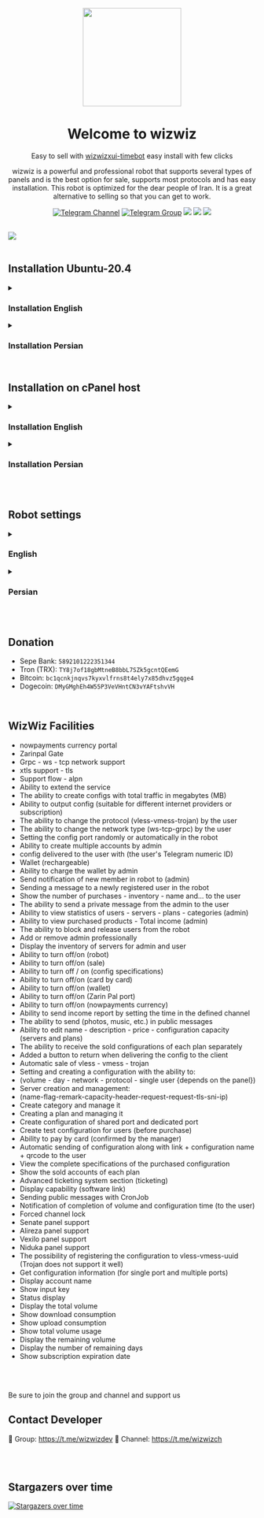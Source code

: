 <p align="center">
  <a href="https://github.com/wizwizdev/wizwizxui-timebot" target="_blank" rel="noopener noreferrer">
    <picture>
      <source media="(prefers-color-scheme: dark)" srcset="https://user-images.githubusercontent.com/27927279/227711552-d2bc1089-5666-477b-9be7-d7e50a5286dc.png">
      <img width="200" height="200" src="https://user-images.githubusercontent.com/27927279/227711552-d2bc1089-5666-477b-9be7-d7e50a5286dc.png">
    </picture>
  </a>
</p>

<h1 align="center"/>Welcome to wizwiz</h1>

<p align="center">
Easy to sell with <a href="https://github.com/wizwizdev/wizwizxui-timebot">wizwizxui-timebot</a> easy install with few clicks
</p>

<p align="center">
wizwiz is a powerful and professional robot that supports several types of panels and is the best option for sale, supports most protocols and has easy installation. This robot is optimized for the dear people of Iran. It is a great alternative to selling so that you can get to work.
</p>


<div align=center>

[![Telegram Channel](https://img.shields.io/endpoint?label=Channel&style=flat-square&url=https%3A%2F%2Ftg.sumanjay.workers.dev%2Fwizwizch&color=blue)](https://telegram.dog/wizwizch)
[![Telegram Group](https://img.shields.io/endpoint?color=neon&label=Support%20Group&style=flat-square&url=https%3A%2F%2Ftg.sumanjay.workers.dev%2Fwizwizdev)](https://telegram.dog/wizwizdev)
<img src="https://img.shields.io/github/license/wizwizdev/wizwizxui-timebot?style=flat-square" />
<img src="https://img.shields.io/github/v/release/wizwizdev/wizwizxui-timebot.svg" />
<img src="https://visitor-badge.glitch.me/badge?page_id=wizwizdev.wizwizdev" />

</div>

<br>
    <a align="center">
        <img src="https://user-images.githubusercontent.com/27927279/230026376-100851a4-07b4-4695-aac2-3734643dac3f.PNG" />
    </a>     
<br>
  
<br>


## Installation Ubuntu-20.4 

<details markdown="1"> <summary><h3>Installation English</h3></summary>
 

- If your server does not have root access, please grant root access with "sudo -i" command and then install

```
bash <(curl -s https://raw.githubusercontent.com/wizwizdev/wizwizxui-timebot/main/wizwiz.sh)
```
> Enter the installation command in the console and enter the required items to complete the installation.
- The first option asks you for a domain, you must set the ip server for the domain and then enter it according to the example:
- `sub.domain.com` or `domain.com`
- Enter email
- Enter y
- Enter 2


```
mysql -u root -pPASSWORD -e "alter user 'root'@'localhost' identified with mysql_native_password by 'PASSWORD';FLUSH PRIVILEGES;"
```
> Replace the above command with the appropriate password instead of PASSWORD and enter the console after the installation command.

```
bash <(curl -s https://raw.githubusercontent.com/wizwizdev/wizwizxui-timebot/main/database.sh)
```
> Finally, enter the final commandment in the console and create a username and password for your database.

<br>

## Update - backup

```
bash <(curl -s https://raw.githubusercontent.com/wizwizdev/wizwizxui-timebot/main/update.sh)
```
> Whenever there is an update, the files are automatically updated by executing the following command


</details>

<details markdown="2"> <summary><h3>Installation Persian</h3></summary>
 
- اگر سرور شما دسترسی روت ندارد، لطفا با دستور "sudo -i" دسترسی روت بدهید و سپس نصب کنید

```
bash <(curl -s https://raw.githubusercontent.com/wizwizdev/wizwizxui-timebot/main/wizwiz.sh)
```
> دستور نصب را در کنسول وارد کرده و موارد مورد نیاز را برای تکمیل نصب وارد کنید.
- گزینه اول از شما یک دامنه می خواهد، باید ip server را برای دامنه تنظیم کنید و سپس مطابق مثال وارد کنید:
- `sub.domain.com` یا `domain.com`
- ایمیل را وارد کنید
- y را وارد کنید
- 2 را وارد کنید

```
mysql -u root -pPASSWORD -e "alter user 'root'@'localhost' identified with mysql_native_password by 'PASSWORD';FLUSH PRIVILEGES;"
```
> دستور بالا را به جای PASSWORD پسورد مناسب را جایگزین کنید و پس از دستور نصب وارد کنید.

```
bash <(curl -s https://raw.githubusercontent.com/wizwizdev/wizwizxui-timebot/main/database.sh)
```
> دستور نهایی برای ایجاد دیتابیس را در کنسول وارد کنید و یک نام کاربری و رمز عبور برای پایگاه داده خود ایجاد کنید.

<br>

## Update - backup

```
bash <(curl -s https://raw.githubusercontent.com/wizwizdev/wizwizxui-timebot/main/update.sh)
```
> هر زمان که آپدیت وجود داشته باشد با اجرای دستور زیر فایل ها به صورت خودکار آپدیت می شوند

</details>


<br>


## Installation on cPanel host

<details markdown="4"> <summary><h3>Installation English</h3></summary>

# Installation on cPanel host

<br>


## Contents

- [Prerequisite (1)](#prerequisite-1)
- [Download (2)](#download-2)
- [Project upload (3)](#upload-project-3)
- [Create Database (4)](#create-database-4)
- [Payment portal (5)](#payment-portal-5)
- [Install (6)](#install-6)
- [Cron Job (7)](#cron-job-7)


<br>


## Prerequisite 1

- cpanel host
- Domain with ssl enabled

<br>


## Download 2


- Download the project through the link below

````
https://github.com/wizwizdev/wizwizxui-timebot/archive/refs/heads/main.zip
````

<br>


## Upload Project 3

- Enter the cpanel host
- Upload the project directly into the public_html folder on the domain or subdomain you want to install.
- Click on the uploaded zip file and press Extract to decompress it
- Before installing, make sure the php version is 7.4. To set it in the cpanel host, click on the PHP Selector option and set the domain related to the robot.
- In the cpanel host, click on the Select PHPVersion option and make sure to activate Soap in the extension section


<br>


## create Database 4


- To create a database, please click on [Training database](education/DB.md)



<br>


## Payment Portal 5

- Register for the NowPayment currency portal on the nowpayments.io site with an email and enter the API Keys in the bot registration form (no authentication)
- Register for the Zarin Pal portal on the zarinpal.com website and enter the merchant code in the robot registration form (it has authentication)


<br>


## Install 6

- Create a bot in botfather and be sure to start the bot once, then follow the steps below
- To install the robot, enter the following address in the browser
- Instead of yourdomain.com, please replace the domain or subdomain of the host where you uploaded the project and run it in the browser.

````
https://yourdomain.com/wizwizxui-timebot-main/install/install.php
````

<br>

- Click on the install button

<br>

<p align="center">
     <a>
         <img src="https://user-images.githubusercontent.com/27927279/228797072-00d075f6-24d8-428b-9c5d-479aec9eabc9.PNG" />
     </a>
</p>

<br>

- Then enter the required information and click on the install bot button to complete the installation process
- If you install the robot correctly, the message (the robot has been successfully installed) will be sent to the robot and that's it

<br>

## Cron Job 7

- Log in to the host, then click on the Cron Jobs option and set the cron job according to the settings below
- Select Once Per Minute (* * * * *) mode in the Common Settings section
- In the Command field, please enter the following address:


````
/usr/bin/php -q /home/wizwizro/public_html/wizwizxui-timebot-main/settings/messagewizwiz.php >/dev/null 2>&1
````


- instead of wizwizro, you should take the desired address from the host according to the image below and enter it


<p align="center">
     <img src="https://user-images.githubusercontent.com/27927279/229339959-3da695e6-eee8-49b0-a520-37552d50090f.PNG" />
</p>



- You must create a separate cron job for each of the files warnusers.php - rewardReport.php - messagewizwiz.php

</details>


<details markdown="3"> <summary><h3>Installation Persian</h3></summary>


# نصب بر روی هاست سی پنل

<br>





## فهرست

- [پیش نیاز ( مرحله اول ) ](#پیش-نیاز-مرحله-اول) 
- [دانلود ( مرحله دوم ) ](#دانلود-مرحله-دوم) 
- [آپلود پروژه ( مرحله سوم ) ](#آپلود-پروژه-مرحله-سوم) 
- [ایجاد دیتابیس ( مرحله چهارم ) ](#ایجاد-دیتابیس-مرحله-چهارم) 
- [درگاه پرداخت ( مرحله پنجم ) ](#درگاه-پرداخت-مرحله-پنجم)
- [نصب ( مرحله ششم ) ](#نصب-مرحله-ششم) 
- [کرون جاب ( مرحله هفتم ) ](#کرون-جاب-مرحله-هفتم)
- [فایل htaccess](#فایل-htaccess)


<br>


## پیش نیاز مرحله اول

- هاست cpanel
- دامنه با ssl فعال

<br>

## دانلود مرحله دوم

- پروژه رو از طریق لینک زیر دانلود کنید

````
https://github.com/wizwizdev/wizwizxui-timebot/archive/refs/heads/main.zip
````

<br>


## آپلود پروژه مرحله سوم

- وارد هاست cpanel بشید
- پروژه را مستقیم داخل پوشه public_html که حالا روی دامین یا ساب دامینی که می خواهید نصب کنید آپلود کنید
- روی فایل zip آپلود شده کلیک کنید و گزینه Extract را بزنید تا از حالت فشرده خارج شود
- قبل از نصب حتما ورژن php روی 7.4 باشد برای تنظیم داخل هاست cpanel روی گزینه PHP Selector کلیک کنید و دامنه مربوط به ربات را تنظیم کنید  
- داخل هاست cpanel روی گزینه Select PHPVersion کلیک کنید و در بخش extension حتما Soap را فعال کنید


<br>


## ایجاد دیتابیس مرحله چهارم


- برای ایجاد دیتابیس لطفا روی [آموزش دیتابیس](DB.md) کلیک کنید



<br>


## درگاه پرداخت مرحله پنجم

- برای درگاه ارز NowPayment در سایت nowpayments.io با ایمیل ثبت نام کنید و API Keys را در فرم ثبت نامی ربات وارد کنید ( احراز هویت ندارد ) 
- برای درگاه زرین پال در سایت zarinpal.com ثبت نام کنید و کد مرچنت را در فرم ثبت نامی ربات وارد کنید ( احراز هویت دارد )


<br>


## نصب مرحله ششم

- یک ربات را در botfather ایجاد کنید و حتما حتما یک بار ربات را /strat کنید سپس مراحل پایین را انجام بدید
- برای نصب ربات از آدرس زیر را در مرورگر وارد کنید
- به جای yourdomain.com لطفا دامین یا ساب دامین هاستی که پروژه را آپلود کرده اید جایگزین کنید و در مرورگر اجرا کنید

````
https://yourdomain.com/wizwizxui-timebot-main/install/install.php
````

<br>

- روی دکمه نصب کلیک کنید

<br>

<p align="center">
    <a>
        <img src="https://user-images.githubusercontent.com/27927279/228797072-00d075f6-24d8-428b-9c5d-479aec9eabc9.PNG" />
    </a>
</p>

<br>

- سپس اطلاعات خواسته شده را وارد کنید و روی دکمه نصب ربات کلیک کنید تا مراحل نصب انجام شود
- اگر ربات را به درستی نصب کنید پیغام ( ربات با موفقیت نصب شد ) برای ربات ارسال می شود و تمام

<br>

## کرون جاب مرحله هفتم

- وارد هاست بشید سپس روی گزینه Cron Jobs کلید کنید و طبق تنظیمات زیر کرون جاب را تنظیم کنید
- در قسمت Common Settings حالت Once Per Minute(* * * * *) را انتخاب کنید
- در قسمت Command لطفا ادرس زیر را وارد کنید:


````
/usr/bin/php -q /home/wizwizro/public_html/wizwizxui-timebot-main/settings/messagewizwiz.php >/dev/null 2>&1
````


- به جای wizwizro باید آدرس مورد نظرتون رو طبق تصویر زیر از هاست بردارید و وارد کنید 


<p align="center">
    <img src="https://user-images.githubusercontent.com/27927279/229339959-3da695e6-eee8-49b0-a520-37552d50090f.PNG" />
</p>



- برای هر کدام از فایل های warnusers.php - rewardReport.php - messagewizwiz.php باید کرون جاب جدا ایجاد کنید


</details>

<br>
<br>

## Robot settings

<details markdown="4"> <summary><h3>English</h3></summary>

<br>


## Contents

- [Htaccess File](#htaccess-file)
- [Bot Installation Errors](#bot-installation-errors)
- [Important Tips](#important-points)
- [Robot Settings](#robot-settings)
- [Shared Port](#shared-port)
- [Fixing the Panel Error](#fixing-the-panel-error)
- [Supported Panels](#supported-panels)


<br>


## Htaccess File

- After extracting the project files, you may not be able to see the htaccess file, first click on Settings in the upper right corner
- In the opened window, activate the option "Show Hidden Files (dotfiles)" and then click save, now you can see the file
- If no trace of the htaccess file is found, upload it again

<br>



## Bot Installation Errors


#### Error: The database cannot connect to the database

- The user name or database name or password information is wrong and must be corrected


#### Error: The bot must be installed on a domain with active ssl

- Your domain does not have ssl and you need to enable it



#### Error: No bot found with this token

- This token is wrong and you must enter the token correctly



#### Error: The required files of the robot could not be found

- The robot cannot find the createDB.php file. Make sure it is inside the project, then install it


### Error: 500 after installing the bot

<br>
     <a align="center">
         <img src="https://user-images.githubusercontent.com/27927279/230745829-73c323f7-46ff-4680-8f86-25ab1f026734.PNG" />
     </a>
<br>


##### In the cpanel host, click on the Select PHPVersion option and activate the following options in the extension section:
- pdo_mysql
- mysqlnd
- nd_mysqli
##### Disable the following options:
- mysqli
- nd_pdo_mysql

##### If the following option is blue, please activate it:

<br>
     <a align="center">
         <img src="https://user-images.githubusercontent.com/27927279/230842783-16f6d1a5-e726-4533-a57b-98cb04fa8dfc.PNG" />
     </a>
<br>


## Important Points


- To forcefully lock the channel, make sure the robot is a channel admin and give it all of the admin rights (tick all of them)
- Before installing, make sure the php version is 7.4. To set it in the cpanel host, click on the PHP Selector option and set the domain related to the robot.
- In the cpanel host, click on the Select PHPVersion option and make sure to activate Soap in the extension section
- To use the NowPayment portal, the charge amount must be above 3.5 dollars because it cannot be paid below 3.5 dollars.
- Lokishhost or Linux server must not be hosted in Iran (because Telegram is restricted and censored in Iran)
- If you use the Trojan protocol, your x-ui panel must support Trojan, otherwise your panel will run into problems.
- The validity of the config notification becomes zero after 2 days (that is, if the service is extended, the notification of expiration will be activated again)
- If the remaining traffic of the service reaches one gb and the remaining time reaches one day, a notification will be sent to the user
- If the user does not renew the service within 48 hours, a service deletion notification will be sent to the user and the service will be deleted
- If the public message or notification is not sent when setting the cron job (when setting the cron job, just delete the domain address from inside the command)
- To create a test configuration, set the price to 0, each user is restricted to one test config per each telegram account
- Panel type (Sanaei and Alireza0) is used for Sanaei version 1.1.1 and above and Alireza0 version 0.4.2
- The panel type (simple) is used for Sanaei version 1.0.9 and below, Alireza 0.3.2 and below, Vaxilu x-ui, Niduka
- To use HTTP and Header in the robot, you must set the value of Header Type to http and enter the value of Host:domain.ir for the request header.
- To close sales on a server, you can set the server balance to 0
- To set the income notification channel, click on the ID inside the glass keyboard and set the channel again
- To reinstall the robot, you must download the files from the beginning (the previous files do not work because you have a new file named baseinfo.php)



<br>

## Robot Settings


#### To register the server, observe the following points:

- Use a port that is open on the host, if you are not sure, send a ticket to the hosting support and ask for open ports on the server, usually port 8080 is open on most hosts.
- If your panel uses a domain, the ssl of the panel must be active and start it with https
- If your panel uses an IP address, please delete the two boxes in the settings of the panel according to the image below and save and restart the panel, and to register the server in the robot, you must enter it as http


<a align="center">
     <img src="https://user-images.githubusercontent.com/27927279/228873312-7ac5f12a-5d67-465f-a106-45a11f8f82ee.PNG" />
</a>


<br>

#### Setting Protocol and Network:


Pay attention, if you set the tls-xtls settings like this, you must create this protocol and network when registering the plan.



- vless `ws - tcp ( tls - xtls )`
- vmess `ws - tcp ( tls - xtls )`
- vless `Grpc ( tls )`
- vmess `Grpc ( tls )`
- trojan `tcp ( xtls )`





#### When adding a server to the bot, please enter the following address




````
https://youdomain.com:54321
````

````
http://192.180.125:54321
````

````
https://youdomain.com:54321/path
````

#### The following address is wrong

````
https://youdomain.com:54321/xui/inbounds
````

````
https://youdomain.com:54321/
````


<br>

#### Setting the certificate inside the robot


- tls: `{"serverName": "","certificates": [{"certificateFile": "","keyFile": ""}]}`


- xtls: `{"serverName": "","certificates": [{"certificateFile": "","keyFile": ""}],"alpn": []}`

Example:

- Important note: do not leave a space between the ssl address and it should be without space, otherwise the entire x-ui panel will fail.

- serverName: yourdomain.com
- certificateFile: /root/cert.crt
- keyFile: /root/private.key


````
{"serverName": "yourdomain.com","certificates": [{"certificateFile": "/root/cert.crt","keyFile": "/root/private.key"}]}
````

````
{"serverName": "yourdomain.com","certificates": [{"certificateFile": "/root/cert.crt","keyFile": "/root/private.key"}],"alpn": [ ]}
````

<br>


## Shared Port


- With one output, you can receive as many configs as you want on different domains (for different internet providers)
- In order to use a special or shared port, first manually create a configuration with a specific port and in the shared plan of the robot, give the id of the configuration line to the robot so that it will automatically create the configurations on the port.


<br>

## Fixing the Panel Error

- If you encounter such an error, please do the following carefully


<br>


<p align="center">
     <a>
         <img src="https://user-images.githubusercontent.com/27927279/228843013-e06c3655-1fc9-44aa-a256-30d0d4a9a784.jpg" />
     </a>
</p>


<br>

- First, download the Navicat software or DB Browser for SQLite (you have to crack the Navicat software, but it has a nice user interface)
- Download the x-ui panel database file, which is in x-ui.db format, from the server which is in the path etc/x-ui/x-ui.db
- Enter the x-ui.db database file into the desired software, then delete the last user configuration and save the project
- Upload the new file to the server and restart the panel once, the problem will be solved


<br>

## Supported Panels


- (Niduka Akalanka) single-port, multi-port (the best option for the robot)
````
bash <(curl -Ls https://raw.githubusercontent.com/NidukaAkalanka/x-ui-english/master/install.sh)
````
- (Sanaei) multi-port - single-port
````
bash <(curl -Ls https://raw.githubusercontent.com/mhsanaei/3x-ui/master/install.sh)
````
````
bash <(curl -Ls https://raw.githubusercontent.com/mhsanaei/3x-ui/master/install.sh) v1.0.9
````
- (Alireza0) multi-port - single port
````
bash <(curl -Ls https://raw.githubusercontent.com/alireza0/x-ui/master/install.sh)
````
````
bash <(curl -Ls https://raw.githubusercontent.com/alireza0/x-ui/master/install.sh) 0.4.0
````
- (Vaxilu) only single port
````
bash <(curl -Ls https://raw.githubusercontent.com/vaxilu/x-ui/master/install.sh)
````

- The rest of the panels are not tested (please test it yourself, if it is ok, let us know so we can add it to the supported panels list)

</details>



<details markdown="4"> <summary><h3>Persian</h3></summary>

<br>

## فهرست

- [فایل htaccess](#فایل-htaccess)
- [خطاهای نصب ربات](#خطاهای-نصب-ربات) 
- [نکات مهم](#نکات-مهم)
- [تنظیمات ربات](#تنظیمات-ربات)
- [پورت اشتراکی](#پورت-اشتراکی)
- [رفع ارور پنل](#رفع-ارور-پنل)
- [پنل های پشتیبانی شده](#پنل-های-پشتیبانی-شده)

<br>


## فایل htaccess

- بعد از Extract کردن فایل های پروژه احتمالا فایل htaccess برای شما قابل دیدن نباشد ابتدا گوشه سمت راست بالا بر روی Settings کلیک کنید
- در پنجره باز شده تیک گزینه Show Hidden Files (dotfiles) را فعال کنید و سپس save را بزنید الان شما میتوانید فایل را ببینید
- اگر با اینکار ردی از فایل htaccess پیدا نشد مجدد آپلود کنید 

<br>



## خطاهای نصب ربات


#### خطای: دیتابیس امکان برقراری اتصال به دیتابیس نیست 

- اطلاعات نام کاربری یا نام یا پسورد دیتابیس اشتباه می باشد و باید اصلاح کنید


#### خطای: ربات باید روی دامنه ی دارای ssl فعال نصب بشه

- دامنه شما ssl ندارد و باید آن را فعال کنید



#### خطای: رباتی با این توکن یافت نشد

- این توکن اشتباه است و باید توکن را به درستی وارد کنید



#### خطای: فایل های مورد نیاز ربات یافت نشد

- ربات نمی تواند فایل createDB.php را پیدا کند از بودن آن داخل پروژه مطمئن باشید سپس نصب کنید 


### خطای: 500 بعد از نصب ربات

<br>
    <a align="center">
        <img src="https://user-images.githubusercontent.com/27927279/230745829-73c323f7-46ff-4680-8f86-25ab1f026734.PNG" />
    </a>     
<br>


##### داخل هاست cpanel روی گزینه Select PHPVersion کلیک کنید و در بخش extension گزینه های زیر را فعال کنید:
- pdo_mysql
- mysqlnd 
- nd_mysqli 
##### گزینه های زیر را غیر فعال کنید:
- mysqli
- nd_pdo_mysql 

##### گزینه زیر اگر به رنگ آبی بود لطفا فعال کنید:

<br>
    <a align="center">
        <img src="https://user-images.githubusercontent.com/27927279/230842783-16f6d1a5-e726-4533-a57b-98cb04fa8dfc.PNG" />
    </a>     
<br>


## نکات مهم

- بعد از نصب لطفا اسم فایل install.php را تغییر دهید تا کسی به ادرس نصب شما دسترسی نداشته باشد
- برای قفل اجباری کانال حتما ربات را مدیر کانال کنید و تمام دسترسی ها را فعال کنید
- قبل از نصب حتما ورژن php روی 7.4 باشد برای تنظیم داخل هاست cpanel روی گزینه PHP Selector کلیک کنید و دامنه مربوط به ربات را تنظیم کنید  
- داخل هاست cpanel روی گزینه Select PHPVersion کلیک کنید و در بخش extension حتما Soap را فعال کنید  
- برای استفاده از درگاه NowPayment حتما باید مبلغ شارژ بالای 3.5 دلار باشد چون پایین تر از 3.5 دلار قابل پرداخت نمی باشد  
- لوکیش هاست یا سرور لینوکس باید خارج از ایران باشد ( چون تلگرام در ایران فیلتر است )
- اگر از پروتکل تروجان استفاده می کنید پنل باید قابلیت ساخت تروجان را داشته باشد در غیر اینصورت پنل شما به مشکل میخورد
- اعتبار اعلان کانفیگ بعد از 2 روز صفر می شود ( یعنی اگر سرویس را تمدید کند اعلان اتمام مجدد فعال می شود )
- اگر حجم سرویس به یک گیگ و زمان به یک روز برسه برای کاربر اعلان ارسال می شود
- اگر کاربر تا 48 ساعت سرویس را تمدید نکند اعلان پاک شدن سرویس برای کاربر ارسال می شود و سرویس پاک می شود
- اگر موقع تنظیم کرون جاب پیام همگانی یا اعلان ارسال نشد ( هنگام تنظیم کرون جاب فقط ادرس دامنه را از داخل command پاک کنید )
- برای ایجاد کانفیگ تست قیمت را 0 قرار دهید ، هر اکانت فقط یک بار میتواند اکانت تست رایگان استفاده کند
- نوع پنل ( سنای و علیرضا ) برای سنایی نسخه 1.1.1 به بالا و علیرضا نسخه 0.4.2 کاربرد دارد
-  نوع پنل ( ساده ) برای نسخه سنایی 1.0.9 و پایین تر ، علیرضا 0.3.2 و پایین تر ، پنل چینی وکسیلو ، نیدوکا کاربرد دارد
-  برای استفاده از HTTP و Header در ربات باید مقدار Header Type رو مقدار http قرار بدید و برای request header هم مقدار Host:domain.ir وارد کنید
-  برای جلوگیری از فروش یک سرور می توانید موجودی سرور را 0 قرار بدید
-  برای تنظیم کانال اعلان درآمد روی آیدی داخل صفحه کلید شیشه ای کلیک کنید و کانال را مجدد تنظیم کنید
-  برای نصب مجدد ربات باید فایل ها رو از اول دانلود کنید ( فایل های قبلی کار نمی کند چون به فایل جدید به نام baseinfo.php دارید )



<br>

## تنظیمات ربات


#### برای ثبت سرور نکات زیر را رعایت کنید:

- از پورتی استفاده کنید که روی هاست این پورت باز باشد ، اگر مطمئن نیستید به پشتیبانی هاستینگ تیکت بدید و درخواست پورت های باز روی سرور را بدید که معمولا پورت 8080 روی اکثر هاستیگ ها باز می باشد
- اگر پنل شما دارای دامنه می باشد حتما باید ssl پنل فعال باشد و آن را با https شروع کنید
- اگر پنل شما دارای ای پی می باشد لطفا تنظیمات خود پنل را طبق تصویر زیر دوتا کادر را پاک کنید و پنل را ذخیره و ریستارت کنید و برای ثبت سرور در ربات باید به صورت http وارد کنید


<a align="center">
    <img src="https://user-images.githubusercontent.com/27927279/228873312-7ac5f12a-5d67-465f-a106-45a11f8f82ee.PNG" />
</a>   


<br>

#### تنظیم پروتکل و شبکه:


دقت کنید اگر تنظیمات tls - xtls رو اینطوری تنظیم می کنید ، هنگام ثبت پلن باید حتما این پروتکل و شبکه رو ایجاد کنید



- vless  `ws - tcp ( tls - xtls )`
- vmess  `ws - tcp ( tls - xtls )`
- vless  `Grpc ( tls )`
- vmess  `Grpc ( tls )`
- trojan  `tcp ( xtls )`





#### هنگام اضافه کردن سرور به ربات لطفا به صورت زیر آدرس وارد کنید




````
https://youdomain.com:54321
````

````
http://192.180.125:54321
````

````
https://youdomain.com:54321/path
````

#### آدرس زیر اشتباه می باشد

````
https://youdomain.com:54321/xui/inbounds
````

````
https://youdomain.com:54321/
````


<br>

#### تنظیم سرتیفیکیت داخل ربات


- tls: `{"serverName": "","certificates": [{"certificateFile": "","keyFile": ""}]}`


- xtls: `{"serverName": "","certificates": [{"certificateFile": "","keyFile": ""}],"alpn": []}`

مثال: 

- نکته مهم: بین آدرس ssl فاصله نزارید و بدون فاصله باشد در غیر اینصورت کل پنل x-ui از کار می افتد

- serverName: yourdomain.com
- certificateFile: /root/cert.crt
- keyFile: /root/private.key


````
{"serverName": "yourdomain.com","certificates": [{"certificateFile": "/root/cert.crt","keyFile": "/root/private.key"}]}
````

````
{"serverName": "yourdomain.com","certificates": [{"certificateFile": "/root/cert.crt","keyFile": "/root/private.key"}],"alpn": []}
````

<br>


## پورت اشتراکی


- با یک خروجی می توانید به اندازه دلخواه روی دامنه های مختلف کانفیگ تحویل بگیرید ( سابسکرایب برای اپراتورهای مختلف )
- جهت استفاده از پورت خاص یا اشتراکی ابتدا دستی یک کانفیگ با یه پورت خاص ایجاد کنید و در پلن اشتراکی ربات ، id سطر کانفیگ را به ربات بدید تا کانفیگ ها را به صورت خودکار روی پورت ایجاد کند


<br>

## رفع ارور پنل

- اگر با همچین خطایی مواجه شدین لطفا موارد زیر را با دقت انجام بدید


<br>


<p align="center">
    <a>
        <img src="https://user-images.githubusercontent.com/27927279/228843013-e06c3655-1fc9-44aa-a256-30d0d4a9a784.jpg" />
    </a>
</p>


<br>

- ابتدا نرم افزار Navicat یا DB Browser for SQLite را دانلود کنید ( نرم افزار Navicat باید کرک کنید ولی رابط کاربری قشنگی دارد ) 
- فایل دیتابیس پنل x-ui که با فرمت x-ui.db می باشد را از سرور که در مسیر etc/x-ui/x-ui.db است دانلود کنید
- فایل دیتابیس x-ui.db را وارد نرم افزار موردنظر کنید، سپس کانفیگ اخری را حذف کنید و پروژه را ذخیره کنید
- فایل جدید را داخل سرور آپلود کنید و یک بار پنل را ریستارت کنید مشکل برطرف می شود


<br>

## پنل های پشتیبانی شده


- ( نیدوکا کالانکا ) تک پورتی ، چند پورتی ( بهترین گزینه برای ربات )
```` 
bash <(curl -Ls https://raw.githubusercontent.com/NidukaAkalanka/x-ui-english/master/install.sh)
```` 
- ( سنایی ) چند پورتی - تک پورتی
```` 
bash <(curl -Ls https://raw.githubusercontent.com/mhsanaei/3x-ui/master/install.sh)
````   
```` 
bash <(curl -Ls https://raw.githubusercontent.com/mhsanaei/3x-ui/master/install.sh) v1.0.9
```` 
- ( علیرضا ) چند پورتی - تک پورتی
```` 
bash <(curl -Ls https://raw.githubusercontent.com/alireza0/x-ui/master/install.sh)
````   
```` 
bash <(curl -Ls https://raw.githubusercontent.com/alireza0/x-ui/master/install.sh) 0.4.0
```` 
- ( وکسیلو ) فقط تک پورتی
```` 
bash <(curl -Ls https://raw.githubusercontent.com/vaxilu/x-ui/master/install.sh)
```` 

- بقیه پنل ها تست نشدن ( لطفا خودتون تست کنید اگر اوکی بود بگید اینجا اضافه بشه )

</details>

<br>
<br>

## Donation

- Sepe Bank: `5892101222351344`
- Tron (TRX): `TY8j7of18gbMtneB8bbL7SZk5gcntQEemG`
- Bitcoin: `bc1qcnkjnqvs7kyxvlfrns8t4ely7x85dhvz5gqge4`
- Dogecoin: `DMyGMghEh4W55P3VeVHntCN3vYAFtshvVH`

<br>

## WizWiz Facilities

- nowpayments currency portal
- Zarinpal Gate
- Grpc - ws - tcp network support
- xtls support - tls
- Support flow - alpn
- Ability to extend the service
- The ability to create configs with total traffic in megabytes (MB)
- Ability to output config (suitable for different internet providers or subscription)
- The ability to change the protocol (vless-vmess-trojan) by the user
- The ability to change the network type (ws-tcp-grpc) by the user
- Setting the config port randomly or automatically in the robot
- Ability to create multiple accounts by admin
- config delivered to the user with (the user's Telegram numeric ID)
- Wallet (rechargeable)
- Ability to charge the wallet by admin
- Send notification of new member in robot to (admin)
- Sending a message to a newly registered user in the robot
- Show the number of purchases - inventory - name and... to the user
- The ability to send a private message from the admin to the user
- Ability to view statistics of users - servers - plans - categories (admin)
- Ability to view purchased products - Total income (admin)
- The ability to block and release users from the robot
- Add or remove admin professionally
- Display the inventory of servers for admin and user
- Ability to turn off/on (robot)
- Ability to turn off/on (sale)
- Ability to turn off / on (config specifications)
- Ability to turn off/on (card by card)
- Ability to turn off/on (wallet)
- Ability to turn off/on (Zarin Pal port)
- Ability to turn off/on (nowpayments currency)
- Ability to send income report by setting the time in the defined channel
- The ability to send (photos, music, etc.) in public messages
- Ability to edit name - description - price - configuration capacity (servers and plans)
- The ability to receive the sold configurations of each plan separately
- Added a button to return when delivering the config to the client
- Automatic sale of vless - vmess - trojan
- Setting and creating a configuration with the ability to:
- (volume - day - network - protocol - single user {depends on the panel})
- Server creation and management:
- (name-flag-remark-capacity-header-request-request-tls-sni-ip)
- Create category and manage it
- Creating a plan and managing it
- Create configuration of shared port and dedicated port
- Create test configuration for users (before purchase)
- Ability to pay by card (confirmed by the manager)
- Automatic sending of configuration along with link + configuration name + qrcode to the user
- View the complete specifications of the purchased configuration
- Show the sold accounts of each plan
- Advanced ticketing system section (ticketing)
- Display capability (software link)
- Sending public messages with CronJob
- Notification of completion of volume and configuration time (to the user)
- Forced channel lock
- Senate panel support
- Alireza panel support
- Vexilo panel support
- Niduka panel support
- The possibility of registering the configuration to vless-vmess-uuid (Trojan does not support it well)
- Get configuration information (for single port and multiple ports)
- Display account name
- Show input key
- Status display
- Display the total volume
- Show download consumption
- Show upload consumption
- Show total volume usage
- Display the remaining volume
- Display the number of remaining days
- Show subscription expiration date

<br>
<br>

Be sure to join the group and channel and support us

## Contact Developer
💎 Group: https://t.me/wizwizdev
💎 Channel: https://t.me/wizwizch

<br>
<br>

## Stargazers over time

[![Stargazers over time](https://starchart.cc/wizwizdev/wizwizxui-timebot.svg)](https://starchart.cc/wizwizdev/wizwizxui-timebot)